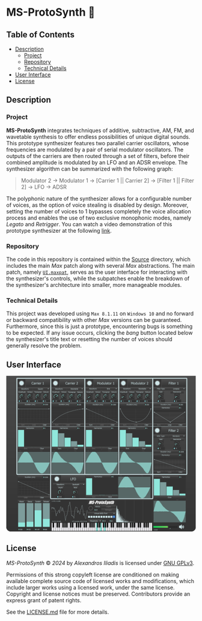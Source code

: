 # MS-ProtoSynth 🎹


## Table of Contents

- [Description](#description)
    - [Project](#project)
    - [Repository](#repository)
    - [Technical Details](#technical-details)
- [User Interface](#user-interface)
- [License](#license)


## Description

### Project
**MS-ProtoSynth** integrates techniques of additive, subtractive, AM, FM, and wavetable synthesis to offer endless possibilities of unique digital sounds. This prototype synthesizer features two parallel carrier oscillators, whose frequencies are modulated by a pair of serial modulator oscillators. The outputs of the carriers are then routed through a set of filters, before their combined amplitude is modulated by an LFO and an ADSR envelope. The synthesizer algorithm can be summarized with the following graph:
> Modulator 2 &rarr; Modulator 1 &rarr; [Carrier 1 || Carrier 2] &rarr; [Filter 1 || Filter 2] &rarr; LFO &rarr; ADSR

The polyphonic nature of the synthesizer allows for a configurable number of voices, as the option of voice stealing is disabled by design. Moreover, setting the number of voices to 1 bypasses completely the voice allocation process and enables the use of two exclusive monophonic modes, namely *Legato* and *Retrigger*. You can watch a video demonstration of this prototype synthesizer at the following [link](https://youtu.be/yOaT1Lo720k).

### Repository
The code in this repository is contained within the [Source](Source) directory, which includes the main *Max* patch along with several *Max* abstractions. The main patch, namely [`UI.maxpat`](Source/UI.maxpat), serves as the user interface for interacting with the synthesizer's controls, while the subpatches enable the breakdown of the synthesizer's architecture into smaller, more manageable modules.

### Technical Details
This project was developed using `Max 8.1.11` on `Windows 10` and no forward or backward compatibility with other *Max* versions can be guaranteed. Furthermore, since this is just a prototype, encountering bugs is something to be expected. If any issue occurs, clicking the *bang* button located below the synthesizer's title text or resetting the number of voices should generally resolve the problem.


## User Interface
![UI.png](UI.png "MS-ProtoSynth")


## License

*MS-ProtoSynth* © *2024* by *Alexandros Iliadis* is licensed under [GNU GPLv3](https://www.gnu.org/licenses/gpl-3.0).

Permissions of this strong copyleft license are conditioned on making available complete source code of licensed works and modifications, which include larger works using a licensed work, under the same license. Copyright and license notices must be preserved. Contributors provide an express grant of patent rights.

See the [LICENSE.md](LICENSE.md) file for more details.